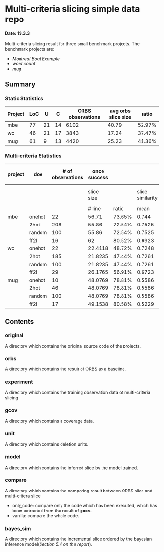 # Multi-criteria slicing simple data repo

#### Date: 19.3.3

Multi-criteria slicing result for three small benchmark projects. The benchmark projects are:

- *Montreal Boat Example*
- *word count*
- *mug*

## Summary

### Static Statistics

|  Project | LoC | U | C | ORBS observations | avg orbs slice size | ratio |
| --- | --- | --- | --- | --- | --- | --- |
|  mbe | 77 | 21 | 14 | 6102 | 40.79 | 52.97% |
|  wc | 46 | 21 | 17 | 3843 | 17.24 | 37.47% |
|  mug | 61 | 9 | 13 | 4420 | 25.23 | 41.36% |

### Multi-criteria Statistics

|  project | doe | # of observations | once success |  |  |  |  | logistic |  |  |  |  | simple bayes, mean |  |  |  |  |
| --- | --- | --- | --- | --- | --- | --- | --- | --- | --- | --- | --- | --- | --- | --- | --- | --- | --- |
|   |  |  | slice size |  | slice similarity |  | slicing success rate | slice size |  | slice similarity |  | slicing success rate | slice size |  | slice similarity |  | slicing success rate |
|   |  |  | # line | ratio | mean | std |  | # line | ratio | mean | std |  | # line | ratio | mean | std |  |
|  mbe | onehot | 22 | 56.71 | 73.65% | 0.744 | 0.155 | 1 | 57.00 | 74.03% | 0.7365 | 0.1668 | 1 | 57.00 | 74.03% | 0.7365 | 0.1668 | 1 |
|   | 2hot | 208 | 55.86 | 72.54% | 0.7525 | 0.1418 | 1 | 56.71 | 73.65% | 0.744 | 0.155 | 1 | 57.00 | 74.03% | 0.7365 | 0.1668 | 1 |
|   | random | 100 | 55.86 | 72.54% | 0.7525 | 0.1418 | 1 | 57.57 | 74.77% | 0.7365 | 0.1668 | 1 | 57.00 | 74.03% | 0.7365 | 0.1668 | 1 |
|   | ff2l | 16 | 62 | 80.52% | 0.6923 | 0.195 | 1 | 62 | 80.52% | 0.6923 | 0.195 | 1 | 62 | 80.52% | 0.6923 | 0.195 | 1 |
|  wc | onehot | 22 | 22.4118 | 48.72% | 0.7248 | 0.2161 | 1 | 30.1176 | 65.47% | 0.5017 | 0.2122 | 1 | 28.2941 | 61.51% | 0.5424 | 0.1958 | 1 |
|   | 2hot | 185 | 21.8235 | 47.44% | 0.7261 | 0.1593 | 0.8823529412 | 36.1176 | 78.52% | 0.4378 | 0.2545 | 1 | 26.1176 | 56.78% | 0.5788 | 0.2034 | 1 |
|   | random | 100 | 21.8235 | 47.44% | 0.7261 | 0.1593 | 0.8823529412 | 33.0588 | 71.87% | 0.4649 | 0.259 | 1 | 26.9412 | 58.57% | 0.5646 | 0.2253 | 1 |
|   | ff2l | 29 | 26.1765 | 56.91% | 0.6723 | 0.1595 | 0.9411764706 | 37.2353 | 80.95% | 0.3716 | 0.2091 | 1 | 31.7647 | 69.05% | 0.4715 | 0.1868 | 1 |
|  mug | onehot | 10 | 48.0769 | 78.81% | 0.5586 | 0.2565 | 1 | 48.0769 | 78.81% | 0.5586 | 0.2565 | 1 | 49.8462 | 81.72% | 0.5553 | 0.2628 | 1 |
|   | 2hot | 46 | 48.0769 | 78.81% | 0.5586 | 0.2565 | 1 | 48.0769 | 78.81% | 0.5586 | 0.2565 | 1 | 49.8462 | 81.72% | 0.5553 | 0.2628 | 1 |
|   | random | 100 | 48.0769 | 78.81% | 0.5586 | 0.2565 | 1 | 48.0769 | 78.81% | 0.5586 | 0.2565 | 1 | 49.8462 | 81.72% | 0.5553 | 0.2628 | 1 |
|   | ff2l | 17 | 49.1538 | 80.58% | 0.5229 | 0.2353 | 1 | 58.9231 | 96.60% | 0.4205 | 0.2306 | 1 | 50.9231 | 83.48% | 0.5196 | 0.2418 | 1 |

## Contents

### original

A directory which contains the original source code of the projects.

### orbs

A directory which contains the result of ORBS as a baseline.

### experiment

A directory which contains the training observation data of multi-criteria slicing

### gcov

A directory which contains a coverage data.

### unit

A directory which contains deletion units.

### model

A directory which contains the inferred slice by the model trained.

### compare

A directory which contains the comparing result between ORBS slice and multi-critera slice

- only_code: compare only the code which has been executed, which has been extracted from the result of **gcov**.
- vanilla: compare the whole code.

### bayes_sim

A directory which contains the incremental slice ordered by the bayesian inference model(*Section 5.4 on the report*).